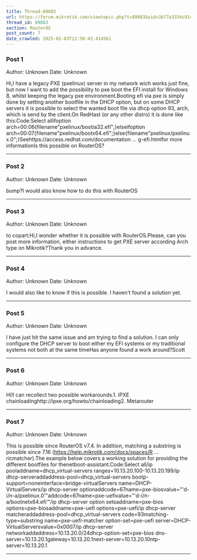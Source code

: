 ```yaml
---
title: Thread-89883
url: https://forum.mikrotik.com/viewtopic.php?t=89883&sid=3b77a3334c914448dbbc02bfdff4c3aa
thread_id: 89883
section: RouterOS
post_count: 7
date_crawled: 2025-02-03T12:50:43.414561
---
```


### Post 1
Author: Unknown
Date: Unknown

Hi,I have a legacy PXE (pxelinux) server in my network wich works just fine, but now I want to add the possibility to pxe boot the EFI install for Windows 8, whilst keeping the legacy pxe environment.Booting efi via pxe is simply done by setting another bootfile in the DHCP option, but on some DHCP servers it is possible to select the wanted boot file via dhcp option 93, arch, which is send by the client.On RedHast (or any other distro) it is done like this:Code:Select allifoption arch=00:06{filename"pxelinux/bootia32.efi";}elseifoption arch=00:07{filename"pxelinux/bootx64.efi";}else{filename"pxelinux/pxelinux.0";}Seehttps://access.redhat.com/documentation ... g-efi.htmlfor more informationIs this possible on RouterOS?

---
### Post 2
Author: Unknown
Date: Unknown

bump?I would also know how to do this with RouterOS

---
### Post 3
Author: Unknown
Date: Unknown

to copart:Hi,I wonder whether it is possible with RouterOS.Please, can you post more information, either instructions to get PXE server according Arch type on Mikrotik?Thank you in advance.

---
### Post 4
Author: Unknown
Date: Unknown

I would also like to know if this is possible.  I haven't found a solution yet.

---
### Post 5
Author: Unknown
Date: Unknown

I have just hit the same issue and am trying to find a solution.  I can only configure the DHCP server to boot either my EFI systems or my traditional systems not both at the same timeHas anyone found a work around?Scott

---
### Post 6
Author: Unknown
Date: Unknown

Hi!I can recollect two possible workarounds.1. iPXE chainloadinghttp://ipxe.org/howto/chainloading2. Metarouter

---
### Post 7
Author: Unknown
Date: Unknown

This is possible since RouterOS v7.4. In addition, matching a substring is possible since 7.16 (https://help.mikrotik.com/docs/spaces/R ... ricmatcher).The example below covers a working solution for providing the different bootfiles for thenetboot-assistant.Code:Select all/ip pooladdname=dhcp_virtual-servers ranges=10.13.20.100-10.13.20.199/ip dhcp-serveraddaddress-pool=dhcp_virtual-servers bootp-support=noneinterface=bridge-virtualServers name=DHCP-VirtualServers/ip dhcp-server optionaddcode=67name=pxe-biosvalue="'d-i/n-a/pxelinux.0'"addcode=67name=pxe-uefivalue="'d-i/n-a/bootnetx64.efi'"/ip dhcp-server option setsaddname=pxe-bios options=pxe-biosaddname=pxe-uefi options=pxe-uefi/ip dhcp-server matcheraddaddress-pool=dhcp_virtual-servers code=93matching-type=substring name=pxe-uefi-matcher option-set=pxe-uefi server=DHCP-VirtualServersvalue=0x0007/ip dhcp-server networkaddaddress=10.13.20.0/24dhcp-option-set=pxe-bios dns-server=10.13.20.1gateway=10.13.20.1next-server=10.13.20.10ntp-server=10.13.20.1

---
